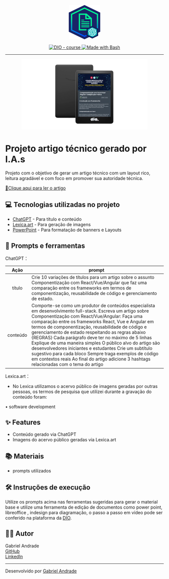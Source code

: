 <p align="center">
    <img width="100" src=".github/assets/banner.png">
</p>


<p align="center">
  <a href="https://dio.me/"><img src="https://img.shields.io/badge/DIO-Course-28DA77?logo=youtube" alt="DIO - course">
  </a>
  <a href="https://www.gnu.org/software/bash/" title="Go to Bash homepage"><img src="https://img.shields.io/badge/Prompt-Project-blue?logo=gnu-bash&amp;logoColor=white" alt="Made with Bash">
  </a>
</p>

-------

<p align="center">
  <img 
    src=".github/assets/preview.png"
    width="400"  
  />
</p>

# Projeto artigo técnico gerado por I.A.s

Projeto com o objetivo de gerar um artigo técnico com um layout rico, leitura agradável e com foco em promover sua autoridade técnica.

<a href="https://web.dio.me/articles/componentizacao-com-reactvueangular-comparacao-pratica?back=%2Farticles&open-modal=true&page=1&order=oldest" title="View PDF now"> 📕Clique aqui para ler o artigo</a>

## 💻 Tecnologias utilizadas no projeto

- [ChatGPT](https://chat.openai.com/) - Para título e conteúdo
- [Lexica.art](https://lexica.art/) - Para geração de imagens
- [PowerPoint](https://www.microsoft.com/en/microsoft-365/powerpoint) - Para formatação de banners e Layouts

## 📄 Prompts e ferramentas

ChatGPT：

|   Ação   | prompt                                                                                                                                                                                                                                                                         |
| :------: | ------------------------------------------------------------------------------------------------------------------------------------------------------------------------------------------------------------------------------------------------------------------------------ |
|  título  | Crie 10 variações de títulos para um artigo sobre o assunto Componentização com React/Vue/Angular que faz uma comparação entre os frameworks em termos de componentização, reusabilidade de código e gerenciamento de estado.                                                                                                                                                                                                 |
| conteúdo | Comporte-se como um produtor de conteúdos especialista em desenvolvimento full-stack. Escreva um artigo sobre Componentização com React/Vue/Angular: Faça uma comparação entre os frameworks React, Vue e Angular em termos de componentização, reusabilidade de código e gerenciamento de estado respeitando as regras abaixo {REGRAS} Cada parágrafo deve ter no máximo de 5 linhas Explique de uma maneira simples O público alvo do artigo são desenvolvedores iniciantes e estudantes Crie um subtítulo sugestivo para cada bloco Sempre traga exemplos de código em contextos reais Ao final do artigo adicione 3 hashtags relacionadas com o tema do artigo |


Lexica.art：

- No Lexica utilizamos o acervo público de imagens geradas por outras pessoas, os termos de pesquisa que utilizei durante a gravação do conteúdo foram:

• software development



## ✨ Features

- Conteúdo gerado via ChatGPT
- Imagens do acervo público geradas via Lexica.art

## 📚 Materiais

- prompts utilizados

## 🛠️ Instruções de execução

Utilize os prompts acima nas ferramentas sugeridas para gerar o material base e utilize uma ferramenta de edição de documentos como power point, libreoffice , indesign para diagramação, o passo a passo em vídeo pode ser conferido na plataforma da [DIO](https://dio.me).

## 👨‍💻 Autor

Gabriel Andrade  
[GitHub](https://github.com/4ndradeGabriel)  
[LinkedIn](https://www.linkedin.com/in/andradegabrielw)  

---

Desenvolvido por [Gabriel Andrade](https://github.com/4ndradeGabriel)
